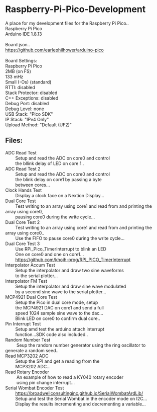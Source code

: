 # Raspberry-Pi-Pico-Development
A place for my development files for the Raspberry Pi Pico..<br>
Raspberry Pi Pico<br>
Arduino IDE 1.8.13<br>
<br>
Board json..<br>
  https://github.com/earlephilhower/arduino-pico<br>
<br>
  Board Settings:<br>
  Raspberry Pi Pico<br>
  2MB (on FS)<br>
  133 mHz<br>
  Small (-Os) (standard)<br>
  RTTI: disabled<br>
  Stack Protector: disabled<br>
  C++ Exceptions: disabled<br>
  Debug Port: disabled<br>
  Debug Level: none<br>
  USB Stack: "Pico SDK"<br>
  IP Stack: "IPv4 Only"<br>
  Upload Method: "Default (UF2)"<br>
  
  ## Files:

ADC Read Test<br>
&emsp; &emsp;Setup and read the ADC on core0 and control<br>
&emsp; &emsp;the bllink delay of LED on core 1..<br>
ADC Read Test 2<br>
&emsp; &emsp;Setup and read the ADC on core0 and control<br>
&emsp; &emsp;the blink delay on core1 by passing a byte<br>
&emsp; &emsp;between cores...<br>
Clock Hands Test<br>
&emsp; &emsp;Display a clock face on a Nextion Display...<br>
Dual Core Test<br>
&emsp; &emsp;Test writing to an array using core1 and read from and printing the array using core0,<br>
&emsp; &emsp;pausing core0 during the write cycle...<br>
Dual Core Test 2<br>
&emsp; &emsp;Test writing to an array using core1 and read from and printing the array using core0..<br>
&emsp; &emsp;Use the FIFO to pause core0 during the write cycle...<br>
Dual Core Test 3<br>
&emsp; &emsp;Use RPi_Pico_TimerInterrupt to blink an LED<br>
&emsp; &emsp;One on core0 and one on core1...<br>
&emsp; &emsp;https://github.com/khoih-prog/RPI_PICO_TimerInterrupt<br>
Interpolator Accum Test<br>
&emsp; &emsp;Setup the interpolator and draw two sine waveforms<br>
&emsp; &emsp;to the serial plotter...<br>
Interpolator FM Test<br>
&emsp; &emsp;Setup the interpolator and draw sine wave modulated<br>
&emsp; &emsp;by a second sine wave to the serial plotter...<br>
MCP4921 Dual Core Test<br>
&emsp; &emsp;Setup the Pico in dual core mode, setup <br>
&emsp; &emsp;the MCP4921 DAC on core1 and send a full <br>
&emsp; &emsp;speed 1024 sample sine wave to the dac...<br>
&emsp; &emsp;Blink LED on core0 to confirm dual core..<br>
Pin Interrupt Test<br>
&emsp; &emsp;Setup amd test the arduino attach interrupt<br>
&emsp; &emsp;function...SDK code also included..<br>
Random Number Test<br>
&emsp; &emsp; Seup the random number generator using the ring oscillator to generate a random seed..<br>
Read MCP3202 ADC<br>
&emsp; &emsp;Setup the SPI and get a reading from the<br>
&emsp; &emsp;MCP3202 ADC...  <br>
Read Rotary Encoder<br>
&emsp; &emsp; An example of how to read a KY040 rotary encoder<br>
&emsp; &emsp; using pin change interrupt...<br>
Serial Wombat Encoder Test<br>
&emsp; &emsp;https://broadwellconsultinginc.github.io/SerialWombatArdLib/ <br>
&emsp; &emsp;Setup and test the Serial Wombat in the encoder mode on I2C...<br>
&emsp; &emsp;Display the results incrementing and decrementing a variable... <br>


